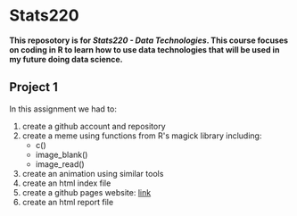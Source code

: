 # Stats220
**This reposotory is for *Stats220 - Data Technologies*. This course focuses on coding in R to learn how to use data technologies that will be used in my future doing data science.**
## Project 1
In this assignment we had to:
1. create a github account and repository
2. create a meme using functions from R's magick library including:
    * c()
    * image_blank()
    * image_read()
4. create an animation using similar tools
5. create an html index file
6. create a github pages website: [link](jeffcct.github.io)
7. create an html report file

